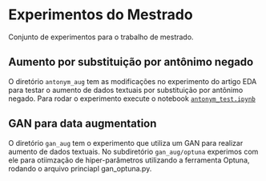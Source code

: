 # Experimentos do Mestrado

Conjunto de experimentos para o trabalho de mestrado.

## Aumento por substituição por antônimo negado

O diretório `antonym_aug` tem as modificações no experimento do artigo EDA
para testar o aumento de dados textuais por substituição por antônimo negado.
Para rodar o experimento execute o notebook [`antonym_test.ipynb`](data/antonym_test.ipynb)

## GAN para data augmentation

O diretório `gan_aug` tem o experimento que utiliza um GAN para realizar
aumento de dados textuais. No subdiretório `gan_aug/optuna` experimos com ele
para otiimzação de hiper-parâmetros utilizando a ferramenta Optuna, rodando 
o arquivo princiapl gan_optuna.py.